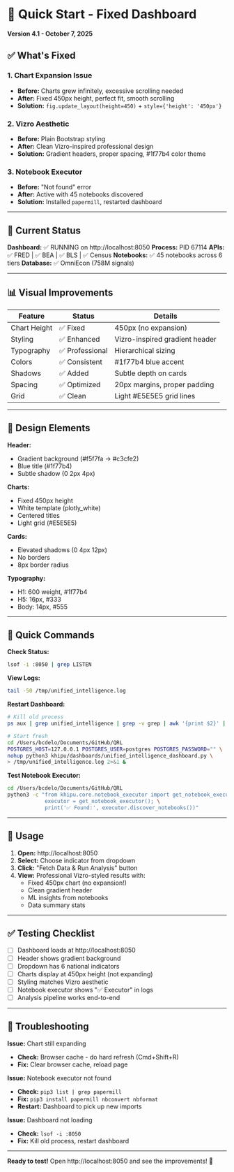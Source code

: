 # 🚀 Quick Start - Fixed Dashboard
**Version 4.1 - October 7, 2025**

## ✅ What's Fixed

### 1. Chart Expansion Issue
- **Before:** Charts grew infinitely, excessive scrolling needed
- **After:** Fixed 450px height, perfect fit, smooth scrolling
- **Solution:** `fig.update_layout(height=450)` + `style={'height': '450px'}`

### 2. Vizro Aesthetic
- **Before:** Plain Bootstrap styling
- **After:** Clean Vizro-inspired professional design
- **Solution:** Gradient headers, proper spacing, #1f77b4 color theme

### 3. Notebook Executor
- **Before:** "Not found" error
- **After:** Active with 45 notebooks discovered
- **Solution:** Installed `papermill`, restarted dashboard

---

## 🎯 Current Status

**Dashboard:** ✅ RUNNING on http://localhost:8050
**Process:** PID 67114
**APIs:** ✅ FRED | ✅ BEA | ✅ BLS | ✅ Census
**Notebooks:** ✅ 45 notebooks across 6 tiers
**Database:** ✅ OmniEcon (758M signals)

---

## 📊 Visual Improvements

| Feature | Status | Details |
|---------|--------|---------|
| Chart Height | ✅ Fixed | 450px (no expansion) |
| Styling | ✅ Enhanced | Vizro-inspired gradient header |
| Typography | ✅ Professional | Hierarchical sizing |
| Colors | ✅ Consistent | #1f77b4 blue accent |
| Shadows | ✅ Added | Subtle depth on cards |
| Spacing | ✅ Optimized | 20px margins, proper padding |
| Grid | ✅ Clean | Light #E5E5E5 grid lines |

---

## 🎨 Design Elements

**Header:**
- Gradient background (#f5f7fa → #c3cfe2)
- Blue title (#1f77b4)
- Subtle shadow (0 2px 4px)

**Charts:**
- Fixed 450px height
- White template (plotly_white)
- Centered titles
- Light grid (#E5E5E5)

**Cards:**
- Elevated shadows (0 4px 12px)
- No borders
- 8px border radius

**Typography:**
- H1: 600 weight, #1f77b4
- H5: 16px, #333
- Body: 14px, #555

---

## 🔧 Quick Commands

**Check Status:**
```bash
lsof -i :8050 | grep LISTEN
```

**View Logs:**
```bash
tail -50 /tmp/unified_intelligence.log
```

**Restart Dashboard:**
```bash
# Kill old process
ps aux | grep unified_intelligence | grep -v grep | awk '{print $2}' | xargs kill

# Start fresh
cd /Users/bcdelo/Documents/GitHub/QRL
POSTGRES_HOST=127.0.0.1 POSTGRES_USER=postgres POSTGRES_PASSWORD="" \
nohup python3 khipu/dashboards/unified_intelligence_dashboard.py \
> /tmp/unified_intelligence.log 2>&1 &
```

**Test Notebook Executor:**
```bash
cd /Users/bcdelo/Documents/GitHub/QRL
python3 -c "from khipu.core.notebook_executor import get_notebook_executor; \
            executor = get_notebook_executor(); \
            print('✅ Found:', executor.discover_notebooks())"
```

---

## 📱 Usage

1. **Open:** http://localhost:8050
2. **Select:** Choose indicator from dropdown
3. **Click:** "Fetch Data & Run Analysis" button
4. **View:** Professional Vizro-styled results with:
   - Fixed 450px chart (no expansion!)
   - Clean gradient header
   - ML insights from notebooks
   - Data summary stats

---

## ✅ Testing Checklist

- [ ] Dashboard loads at http://localhost:8050
- [ ] Header shows gradient background
- [ ] Dropdown has 6 national indicators
- [ ] Charts display at 450px height (not expanding)
- [ ] Styling matches Vizro aesthetic
- [ ] Notebook executor shows "✅ Executor" in logs
- [ ] Analysis pipeline works end-to-end

---

## 🐛 Troubleshooting

**Issue:** Chart still expanding
- **Check:** Browser cache - do hard refresh (Cmd+Shift+R)
- **Fix:** Clear browser cache, reload page

**Issue:** Notebook executor not found
- **Check:** `pip3 list | grep papermill`
- **Fix:** `pip3 install papermill nbconvert nbformat`
- **Restart:** Dashboard to pick up new imports

**Issue:** Dashboard not loading
- **Check:** `lsof -i :8050`
- **Fix:** Kill old process, restart dashboard

---

**Ready to test!** Open http://localhost:8050 and see the improvements! 🎉
